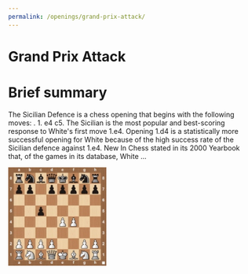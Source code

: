 ```yaml
---
permalink: /openings/grand-prix-attack/
---
```

Grand Prix Attack
=================

# Brief summary


The Sicilian Defence is a chess opening that begins with the following moves: . 1. e4 c5. The Sicilian is the most popular and best-scoring response to White's first move 1.e4. Opening 1.d4 is a statistically more successful opening for White because of the high success rate of the Sicilian defence against 1.e4. New In Chess stated in its 2000 Yearbook that, of the games in its database, White ...

<img src="/img/Grand Prix Attack.jpg" width="200"/>
